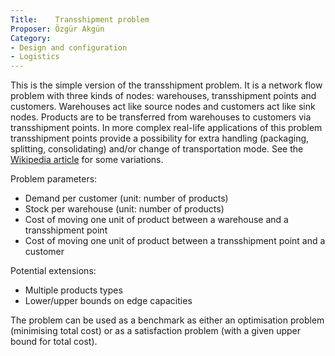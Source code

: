 ```yaml
---
Title:    Transshipment problem
Proposer: Özgür Akgün
Category:
- Design and configuration
- Logistics
---
```


This is the simple version of the transshipment problem. It is a network flow problem with three kinds of nodes: warehouses, transshipment points and customers. Warehouses act like source nodes and customers act like sink nodes. Products are to be transferred from warehouses to customers via transshipment points. In more complex real-life applications of this problem transshipment points provide a possibility for extra handling (packaging, splitting, consolidating) and/or change of transportation mode. See the [Wikipedia article](https://en.wikipedia.org/wiki/Transshipment_problem) for some variations.

Problem parameters:

- Demand per customer (unit: number of products)
- Stock per warehouse (unit: number of products)
- Cost of moving one unit of product between a warehouse and a transshipment point
- Cost of moving one unit of product between a transshipment point and a customer

Potential extensions:

- Multiple products types
- Lower/upper bounds on edge capacities

The problem can be used as a benchmark as either an optimisation problem (minimising total cost) or as a satisfaction problem (with a given upper bound for total cost).

